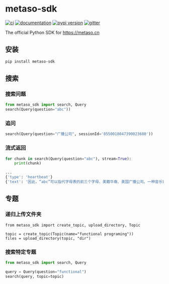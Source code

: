 # metaso-sdk

[![ci](https://github.com/meta-sota/metaso-sdk/workflows/ci/badge.svg)](https://github.com/meta-sota/metaso-sdk/actions?query=workflow%3Aci)
[![documentation](https://img.shields.io/badge/docs-mkdocs-708FCC.svg?style=flat)](https://meta-sota.github.io/metaso-sdk/)
[![pypi version](https://img.shields.io/pypi/v/metaso-sdk.svg)](https://pypi.org/project/metaso-sdk/)
[![gitter](https://badges.gitter.im/join%20chat.svg)](https://app.gitter.im/#/room/#metaso-sdk:gitter.im)

The official Python SDK for https://metaso.cn

## 安装

```bash
pip install metaso-sdk
```

## 搜索

### 搜索问题
```python
from metaso_sdk import search, Query
search(Query(question="abc"))
```

### 追问

```python
search(Query(question="广播公司", sessionId='8550018047390023680'))
```

### 流式返回

```python
for chunk in search(Query(question="abc"), stream=True):
    print(chunk)

...
{'type': 'heartbeat'}
{'text': '因此，“abc”可以指代字母表的前三个字母、美籍华裔、美国广播公司、一种音乐记谱法以及一种编程语言。具体含义需要根据上下文来确定。', 'type': 'append-text'}
```

## 专题

### 递归上传文件夹

```
from metaso_sdk import create_topic, upload_directory, Topic

topic = create_topic(Topic(name="functional programing"))
files = upload_directory(topic, "dir")
```

### 搜索特定专题

```python
from metaso_sdk import search, Query

query = Query(question="functional")
search(query, topic=topic)
```
